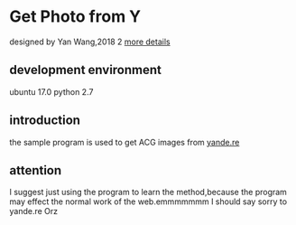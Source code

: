 # Get Photo from Y
designed by Yan Wang,2018 2
[more details](https://superyanyann.github.io/2018/02/20/Project-GetPhotoFromY/#more)

## development environment
ubuntu 17.0 python 2.7

## introduction
the sample program is used to get ACG images from [yande.re](https://yande.re/post?page=1)

## attention
I suggest just using the program to learn the method,because the program may effect the normal work of the web.emmmmmmm I should say sorry to yande.re Orz
